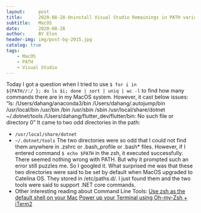 ```yaml
---
layout:     post
title:      2020-08-28-Uninstall Visual Studio Remainings in PATH variable
subtitle:   MacOS
date:       2020-08-28
author:     BY Elon
header-img: img/post-bg-2015.jpg
catalog: true
tags:
    - MacOS
    - PATH
    - Visual Studio
---
```

Today I got a question when I tried to use 
<code>$ for i in ${PATH//:/ }; do ls $i; done | sort | uniq | wc -l</code> to find how many commands there are in my MacOS system. However, it cast below issues:
<q>ls: /Users/dahang/anaconda3/bin /Users/dahang/.autojump/bin /usr/local/bin /usr/bin /bin /usr/sbin /sbin /usr/local/share/dotnet ~/.dotnet/tools /Users/dahang/flutter_dev/flutter/bin: No such file or directory 0</q>
It came to two odd directories in the path: 
- <code>/usr/local/share/dotnet</code>
- <code>~/.dotnet/tools</code>
The two directories were so odd that I could not find them anywhere in .zshrc or .bash_profile or .bash* files. However, if I entered command <code>$ echo $PATH</code> in the zsh, it executed successfully. There seemed nothing wrong with PATH. But why it prompted such an error still puzzles me.
So I googled it. What surprised me was that these two directories were said to be set by default when MacOS upgraded to Catelina OS. They stored in /etc/paths.d/. I just found them and the two tools were said to support .NET core commands.
- Other interesting reading about Command Line Tools:
[Use zsh as the default shell on your Mac](https://support.apple.com/en-us/HT208050)
[Power up your Terminal using Oh-my-Zsh + iTerm2](https://medium.com/swlh/power-up-your-terminal-using-oh-my-zsh-iterm2-c5a03f73a9fb)
